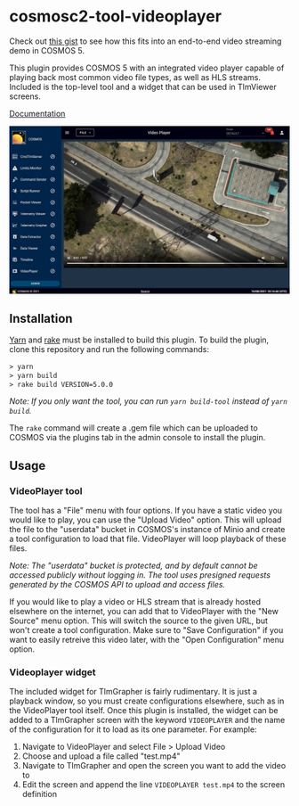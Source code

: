 # cosmosc2-tool-videoplayer

Check out [this gist](https://gist.github.com/ryan-pratt-ball/18f4c69a96c2c88780211ec3848e52b4) to see how this fits into an end-to-end video streaming demo in COSMOS 5.

This plugin provides COSMOS 5 with an integrated video player capable of playing back most common video file types, as well as HLS streams. Included is the top-level tool and a widget that can be used in TlmViewer screens.

[Documentation](http://cosmosc2.com)

![demo.png](demo.png)

## Installation

[Yarn](https://classic.yarnpkg.com/lang/en/docs/install) and [rake](https://rubygems.org/gems/rake) must be installed to build this plugin. To build the plugin, clone this repository and run the following commands:

```
> yarn
> yarn build
> rake build VERSION=5.0.0
```

*Note: If you only want the tool, you can run `yarn build-tool` instead of `yarn build`.*

The `rake` command will create a .gem file which can be uploaded to COSMOS via the plugins tab in the admin console to install the plugin.

## Usage

### VideoPlayer tool

The tool has a "File" menu with four options. If you have a static video you would like to play, you can use the "Upload Video" option. This will upload the file to the "userdata" bucket in COSMOS's instance of Minio and create a tool configuration to load that file. VideoPlayer will loop playback of these files.

*Note: The "userdata" bucket is protected, and by default cannot be accessed publicly without logging in. The tool uses presigned requests generated by the COSMOS API to upload and access files.*

If you would like to play a video or HLS stream that is already hosted elsewhere on the internet, you can add that to VideoPlayer with the "New Source" menu option. This will switch the source to the given URL, but won't create a tool configuration. Make sure to "Save Configuration" if you want to easily retreive this video later, with the "Open Configuration" menu option.

### Videoplayer widget

The included widget for TlmGrapher is fairly rudimentary. It is just a playback window, so you must create configurations elsewhere, such as in the VideoPlayer tool itself. Once this plugin is installed, the widget can be added to a TlmGrapher screen with the keyword `VIDEOPLAYER` and the name of the configuration for it to load as its one parameter. For example:

1. Navigate to VideoPlayer and select File > Upload Video
1. Choose and upload a file called "test.mp4"
1. Navigate to TlmGrapher and open the screen you want to add the video to
1. Edit the screen and append the line `VIDEOPLAYER test.mp4` to the screen definition
